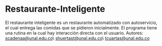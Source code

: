 # Restaurante-Inteligente
El restaurante inteligente es un restaurante automatizado con autoservicio, el cual entrega las comidas que se pidieron inicialmente. El programa tiene una rutina en la cual hay interacción directa con el usuario.
Autores: 
scadenaa@unal.edu.co\\
shuertast@unal.edu.co\\
tcuartas@unal.edu.co
